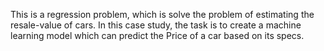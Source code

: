 This is a regression problem, which is solve the problem of estimating the resale-value of cars.
In this case study, the task is to create a machine learning model which can predict the Price of a car based on its specs.
